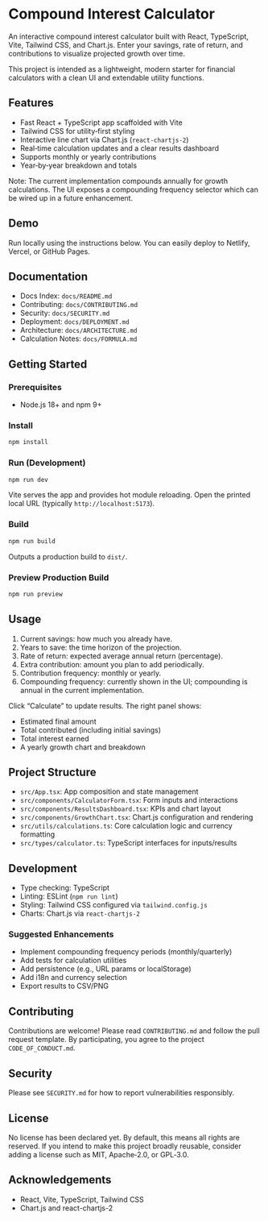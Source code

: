 # Compound Interest Calculator

An interactive compound interest calculator built with React, TypeScript, Vite, Tailwind CSS, and Chart.js. Enter your savings, rate of return, and contributions to visualize projected growth over time.

This project is intended as a lightweight, modern starter for financial calculators with a clean UI and extendable utility functions.

## Features
- Fast React + TypeScript app scaffolded with Vite
- Tailwind CSS for utility‑first styling
- Interactive line chart via Chart.js (`react-chartjs-2`)
- Real‑time calculation updates and a clear results dashboard
- Supports monthly or yearly contributions
- Year‑by‑year breakdown and totals

Note: The current implementation compounds annually for growth calculations. The UI exposes a compounding frequency selector which can be wired up in a future enhancement.

## Demo
Run locally using the instructions below. You can easily deploy to Netlify, Vercel, or GitHub Pages.

## Documentation
- Docs Index: `docs/README.md`
- Contributing: `docs/CONTRIBUTING.md`
- Security: `docs/SECURITY.md`
- Deployment: `docs/DEPLOYMENT.md`
- Architecture: `docs/ARCHITECTURE.md`
- Calculation Notes: `docs/FORMULA.md`

## Getting Started

### Prerequisites
- Node.js 18+ and npm 9+

### Install
```bash
npm install
```

### Run (Development)
```bash
npm run dev
```
Vite serves the app and provides hot module reloading. Open the printed local URL (typically `http://localhost:5173`).

### Build
```bash
npm run build
```
Outputs a production build to `dist/`.

### Preview Production Build
```bash
npm run preview
```

## Usage
1. Current savings: how much you already have.
2. Years to save: the time horizon of the projection.
3. Rate of return: expected average annual return (percentage).
4. Extra contribution: amount you plan to add periodically.
5. Contribution frequency: monthly or yearly.
6. Compounding frequency: currently shown in the UI; compounding is annual in the current implementation.

Click “Calculate” to update results. The right panel shows:
- Estimated final amount
- Total contributed (including initial savings)
- Total interest earned
- A yearly growth chart and breakdown

## Project Structure
- `src/App.tsx`: App composition and state management
- `src/components/CalculatorForm.tsx`: Form inputs and interactions
- `src/components/ResultsDashboard.tsx`: KPIs and chart layout
- `src/components/GrowthChart.tsx`: Chart.js configuration and rendering
- `src/utils/calculations.ts`: Core calculation logic and currency formatting
- `src/types/calculator.ts`: TypeScript interfaces for inputs/results

## Development
- Type checking: TypeScript
- Linting: ESLint (`npm run lint`)
- Styling: Tailwind CSS configured via `tailwind.config.js`
- Charts: Chart.js via `react-chartjs-2`

### Suggested Enhancements
- Implement compounding frequency periods (monthly/quarterly)
- Add tests for calculation utilities
- Add persistence (e.g., URL params or localStorage)
- Add i18n and currency selection
- Export results to CSV/PNG

## Contributing
Contributions are welcome! Please read `CONTRIBUTING.md` and follow the pull request template. By participating, you agree to the project `CODE_OF_CONDUCT.md`.

## Security
Please see `SECURITY.md` for how to report vulnerabilities responsibly.

## License
No license has been declared yet. By default, this means all rights are reserved. If you intend to make this project broadly reusable, consider adding a license such as MIT, Apache‑2.0, or GPL‑3.0.

## Acknowledgements
- React, Vite, TypeScript, Tailwind CSS
- Chart.js and react-chartjs-2
